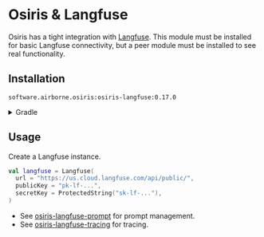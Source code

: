 # Osiris & Langfuse

Osiris has a tight integration with [Langfuse](https://langfuse.com/).
This module must be installed for basic Langfuse connectivity,
but a peer module must be installed to see real functionality.

## Installation

`software.airborne.osiris:osiris-langfuse:0.17.0`

<details>

<summary>Gradle</summary>

```kotlin
plugins {
  id("com.google.cloud.artifactregistry.gradle-plugin")
}

repositories {
  maven {
    url = uri("artifactregistry://us-central1-maven.pkg.dev/airborne-software/maven")
  }
}

dependencies {
  implementation("software.airborne.osiris:osiris-langfuse:0.17.0")

  /**
   * Also include at least one of the following peers.
   */
  implementation("software.airborne.osiris:osiris-langfuse-prompt:0.17.0") 
  implementation("software.airborne.osiris:osiris-langfuse-tracing:0.17.0")

  /**
   * Also include one of the following,
   * depending on whether you're using the chat module or the agentic framework.
   */
  implementation("software.airborne.osiris:osiris-chat:0.17.0")
  implementation("software.airborne.osiris:osiris-agentic:0.17.0")
}
```

</details>

## Usage

Create a Langfuse instance.

```kotlin
val langfuse = Langfuse(
  url = "https://us.cloud.langfuse.com/api/public/",
  publicKey = "pk-lf-...",
  secretKey = ProtectedString("sk-lf-..."),
)
```

- See [osiris-langfuse-prompt](./prompt)
  for prompt management.
- See [osiris-langfuse-tracing](./prompt)
  for tracing.
